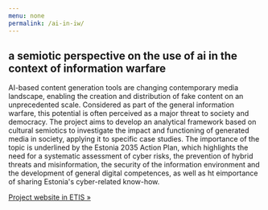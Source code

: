 ```yaml
---
menu: none
permalink: /ai-in-iw/
---
```


## a semiotic perspective on the use of ai in the context of information warfare


AI-based content generation tools are changing contemporary media landscape, enabling the creation and distribution of fake content on an unprecedented scale. Considered as part of the general information warfare, this potential is often perceived as a major threat to society and democracy. The project aims to develop an analytical framework based on cultural semiotics to investigate the impact and functioning of generated media in society, applying it to specific case studies. The importance of the topic is underlined by the Estonia 2035 Action Plan, which highlights the need for a systematic assessment of cyber risks, the prevention of hybrid threats and misinformation, the security of the information environment and the development of general digital competences, as well as ht eimportance of sharing Estonia's cyber-related know-how.


[Project website in ETIS »](https://www.etis.ee/Portal/Projects/Display/52d888fe-7246-4743-9692-c716a6cdf2cd)